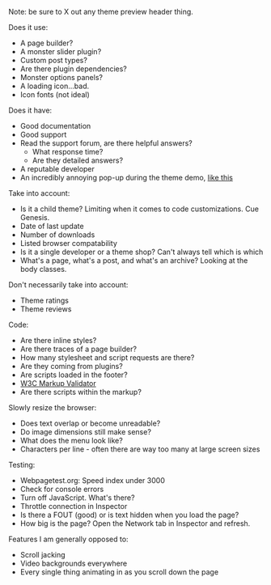 Note: be sure to X out any theme preview header thing.

Does it use:

* A page builder?
* A monster slider plugin?
* Custom post types?
* Are there plugin dependencies?
* Monster options panels?
* A loading icon...bad.
* Icon fonts (not ideal)


Does it have:

* Good documentation
* Good support
* Read the support forum, are there helpful answers?
	* What response time?
	* Are they detailed answers?
* A reputable developer
* An incredibly annoying pop-up during the theme demo, [like this]()


Take into account:

* Is it a child theme? Limiting when it comes to code customizations. Cue Genesis.
* Date of last update
* Number of downloads
* Listed browser compatability
* Is it a single developer or a theme shop? Can't always tell which is which
* What's a page, what's a post, and what's an archive? Looking at the body classes.


Don't necessarily take into account:

* Theme ratings
* Theme reviews


Code:

* Are there inline styles?
* Are there traces of a page builder?
* How many stylesheet and script requests are there?
* Are they coming from plugins?
* Are scripts loaded in the footer?
* [W3C Markup Validator](https://validator.w3.org/)
* Are there scripts within the markup?


Slowly resize the browser:

* Does text overlap or become unreadable?
* Do image dimensions still make sense?
* What does the menu look like?
* Characters per line - often there are way too many at large screen sizes


Testing:

* Webpagetest.org: Speed index under 3000
* Check for console errors
* Turn off JavaScript. What's there?
* Throttle connection in Inspector
* Is there a FOUT (good) or is text hidden when you load the page?
* How big is the page? Open the Network tab in Inspector and refresh. 


Features I am generally opposed to:

* Scroll jacking
* Video backgrounds everywhere
* Every single thing animating in as you scroll down the page
